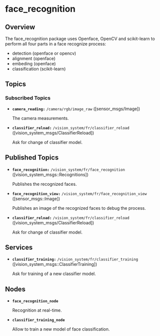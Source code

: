 # face_recognition
## Overview
The face_recognition package uses Openface, OpenCV and scikit-learn to perform all four parts in a face recognize process:
- detection (openface or opencv)
- alignment (openface)
- embeding (openface)
- classification (scikit-learn)

## Topics
### Subscribed Topics
* **`camera_reading:`** `/camera/rgb/image_raw` ([sensor_msgs/Image])

    The camera measurements.

* **`classifier_reload:`** `/vision_system/fr/classifier_reload` ([vision_system_msgs/ClassifierReload])

    Ask for change of classifier model.

## Published Topics
* **`face_recognition:`** `/vision_system/fr/face_recognition` ([vision_system_msgs::Recognitions])

    Publishes the recognized faces.

* **`face_recognition_view:`** `/vision_system/fr/face_recognition_view` ([sensor_msgs::Image])

    Publishes an image of the recognized faces to debug the process.

* **`classifier_reload:`** `/vision_system/fr/classifier_reload` ([vision_system_msgs/ClassifierReload])

    Ask for change of classifier model.
    
## Services
* **`classifier_training:`** `/vision_system/fr/classifier_training` ([vision_system_msgs::ClassifierTraining])


    Ask for training of a new classifier model.
## Nodes
* **`face_recognition_node`**

    Recognition at real-time.
* **`classifier_training_node`**

    Allow to train a new model of face classification.